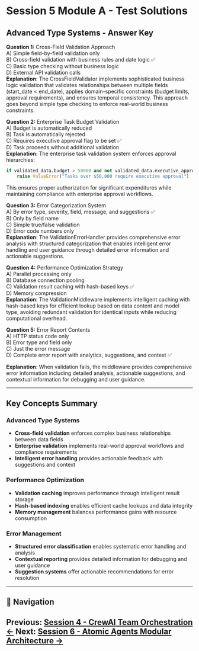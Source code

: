 # Session 5 Module A - Test Solutions

## Advanced Type Systems - Answer Key

**Question 1:** Cross-Field Validation Approach  
A) Simple field-by-field validation only  
B) Cross-field validation with business rules and date logic ✅  
C) Basic type checking without business logic  
D) External API validation calls  
**Explanation**: The CrossFieldValidator implements sophisticated business logic validation that validates relationships between multiple fields (start_date < end_date), applies domain-specific constraints (budget limits, approval requirements), and ensures temporal consistency. This approach goes beyond simple type checking to enforce real-world business constraints.

**Question 2:** Enterprise Task Budget Validation  
A) Budget is automatically reduced  
B) Task is automatically rejected  
C) Requires executive approval flag to be set ✅  
D) Task proceeds without additional validation  
**Explanation**: The enterprise task validation system enforces approval hierarchies:
```python
if validated_data.budget > 50000 and not validated_data.executive_approval:
    raise ValueError("Tasks over $50,000 require executive approval")
```

This ensures proper authorization for significant expenditures while maintaining compliance with enterprise approval workflows.

**Question 3:** Error Categorization System  
A) By error type, severity, field, message, and suggestions ✅  
B) Only by field name  
C) Simple true/false validation  
D) Error code numbers only  
**Explanation**: The ValidationErrorHandler provides comprehensive error analysis with structured categorization that enables intelligent error handling and user guidance through detailed error information and actionable suggestions.

**Question 4:** Performance Optimization Strategy  
A) Parallel processing only  
B) Database connection pooling  
C) Validation result caching with hash-based keys ✅  
D) Memory compression  
**Explanation**: The ValidationMiddleware implements intelligent caching with hash-based keys for efficient lookup based on data content and model type, avoiding redundant validation for identical inputs while reducing computational overhead.

**Question 5:** Error Report Contents  
A) HTTP status code only  
B) Error type and field only  
C) Just the error message  
D) Complete error report with analytics, suggestions, and context ✅  


**Explanation**: When validation fails, the middleware provides comprehensive error information including detailed analysis, actionable suggestions, and contextual information for debugging and user guidance.

---

## Key Concepts Summary

### Advanced Type Systems  
- **Cross-field validation** enforces complex business relationships between data fields  
- **Enterprise validation** implements real-world approval workflows and compliance requirements  
- **Intelligent error handling** provides actionable feedback with suggestions and context  

### Performance Optimization  
- **Validation caching** improves performance through intelligent result storage  
- **Hash-based indexing** enables efficient cache lookups and data integrity  
- **Memory management** balances performance gains with resource consumption  

### Error Management  
- **Structured error classification** enables systematic error handling and analysis  
- **Contextual reporting** provides detailed information for debugging and user guidance  
- **Suggestion systems** offer actionable recommendations for error resolution  
---

## 🧭 Navigation

**Previous:** [Session 4 - CrewAI Team Orchestration ←](Session4_CrewAI_Team_Orchestration.md)
**Next:** [Session 6 - Atomic Agents Modular Architecture →](Session6_Atomic_Agents_Modular_Architecture.md)
---
